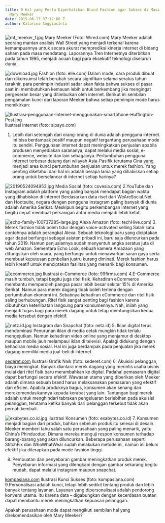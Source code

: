 ```yaml
---
title: 9 Hal yang Perlu Diperhatikan Brand Fashion agar Sukses di Masa Depan versi
  Mary Meeker
date: 2019-06-17 07:12:00 Z
author: Katarina Anggiasinta
---
```


![mf_meeker_f.jpg](/uploads/mf_meeker_f.jpg)
Mary Meeker (Foto: Wired.com)
Mary Meeker adalah seorang mantan analisis Wall Street yang menjadi terkenal karena kemampuannya untuk secara akurat memprediksi kinerja internet di bidang saham pada masa mendatang. Laporannya Tren Internetnya diterbitkan pada tahun 1995, menjadi acuan bagi para eksekutif teknologi diseluruh dunia. 

![download.jpg](/uploads/download.jpg)
Fashion (foto: elle.com)
Dalam mode, cara produk dibuat dan dikonsumsi telah berubah secara signifikan selama seratus tahun terakhir, para pemimpin industri sadar akan fakta bahwa sukses di pasar saat ini membutuhkan kemauan lebih untuk berkembang jika mengingat pergeseran besar yang ditimbulkan oleh internet. Berikut ini sembilan pengamatan kunci dari laporan Meeker bahwa setiap pemimpin mode harus memikirkan:

![Ilustrasi-penggunaan-Internet-menggunakan-smartphone-Huffington-Post.jpg](/uploads/Ilustrasi-penggunaan-Internet-menggunakan-smartphone-Huffington-Post.jpg)
Ilustrasi internet (foto: sipayo.com)
1. Lebih dari  setengah dari orang-orang di dunia  adalah pengguna internet.
Ini bisa berdampak positif maupun negatif tergantung perusahaan mode itu sendiri. Penggunaan internet dapat meningkatkan penjualan apabila produsen menyediakan sarananya, dapat melalui media sosial, e-commerce, website dan lain sebagainya. Pertumbuhan pengguna internet terbesar datang dari wilayah Asia-Pasifik terutama Cina yang menjadi area kunci pertumbuhan penjualan untuk merek fashion. Yang penting diketahui dari hal ini adalah berapa lama yang dihabiskan setiap orang untuk berselancar di internet setiap harinya? 

![20190524094953.jpg](/uploads/20190524094953.jpg)
Media Sosial (foto: covesia.com)
2.YouTube dan Instagram  adalah platform yang paling banyak mendapat bagian waktu yang dihabiskan di internet
Berdasarkan data riset dari WeAreSocial.Net dan Hootsuite, negara dengan pengguna instagram paling banyak di dunia adalah Amerika Serikat. Meskipun begitu perkembangan internet yang begitu cepat membuat persaingan antar media menjadi lebih ketat.

![echo-family-100737285-large.jpg](/uploads/echo-family-100737285-large.jpg)
Alexa Amazon (foto: techHive.com)
3. Merek fashion tidak boleh tidur dengan voice-activated selling
Salah satu contohnya adalah perangkat Alexa. Sebuah teknologi baru yang diciptakan agar dapat berfungsi sebagai asisten pribadi ini, baru saja diluncurkan pada tahun 2019. Namun penjualannya sudah menyentuh angka seratus juta di web Amazon. Sementara Echo Look, sebuah kamera Amazaon yang difungsikan oleh suara, yang berfungsi untuk menawarkan saran gaya serta membuat keputusan pembelian justru kurang diminati. Merek fashion harus lebih kreatif untuk menciptakan fasilitas yang menarik bagi konsumen.

![ecommerce.jpg](/uploads/ecommerce.jpg)
Ilustrasi e-Commerce (foto: 99firms.com)
4.E-Commerce masih  tumbuh, tetapi begitu juga  ritel fisik.
Kehadiran eCommerce membantu memperoleh pangsa pasar lebih besar sekitar 15% di Amerika Serikat. Namun para merek dagang tidak boleh terlena dengan pertumbuhan ekonomi ini. Sebabnya kehadiran eCommerce dan ritel fisik saling berhubungan. Ritel fisik sangat penting bagi fashion karena dibutuhkan keterlibatan langsung para konsumennya. Nah, inilah yang menjadi tugas bagi para merek dagang untuk tetap memfungsikan kedua media tersebut dengan efektif.

![netz.id.jpg](/uploads/netz.id.jpg)
Instagram dan Snapchat (foto: netz.id)
5. Iklan digital terus mendominasi
Penurunan iklan di media cetak mungkin tidak terlalu mengejutkan. Namun kehadiran video online yang menjamur di desktop maupun mobile jauh melampaui iklan di televisi. Apalagi didukung dengan kehadiran media sosial. Hal ini juga berdampak pada penjualan jika merek dagang memiliki media jual-beli di internet.

[sederet.com](/uploads/sederet.com)
Ilustrasi Grafik Naik (foto: sederet.com)
6. Akuisisi pelanggan, biaya meningkat.
Banyak diantara merek dagang yang merintis usaha bisnis mulai dari ritel fisik baru merambahkan ke digital. Padahal pemasaran digital dapat berfungsi secara efektif. Wawasan utama yang diberikan oleh Meeker adalah dimana sebuah brand harus melaksanakan pemasaran yang efektif dan efisien. Apabila produknya bagus, konsumen akan senang dan merekomendasikannya kepada kerabat yang lain. Tantangan bagi merek adalah untuk menghindari tabrakan pengeluaran berlebihan pada akuisisi pelanggan, terutama ketika banyak dari pelanggan tersebut tidak akan pernah kembali.

![exabytes.co.id.jpg](/uploads/exabytes.co.id.jpg)
Ilustrasi Konsumen (foto: exabytes.co.id)
7. Konsumen menjadi bagian dari produk, bahkan sebelum produk itu selesai di desain.
Meeker memberi tahu salah satu perusahaan yang paling menarik, yaitu China’s Phinduoduo. Dimana mereka menguji respon konsumen terhadap barang-barang yang akan diluncurkan. Beberapa perusahaan seperti StitchFix dan WhoWhatWear sudah melakukan metode ini, namun ini belum efektif jika diterapkan pada mode fashion tinggi.


8. Pembuatan dan penyebaran gambar meningkatkan produk merek.
Penyebaran informasi yang dilengkapi dengan gambar sekarang begitu mudah, dapat melalui instagram maupun snapchat.

[kompasiana.com](/uploads/kompasiana.com)
Ilustrasi Kunci Sukses (foto: kompasiana.com)
9.Personalisasi adalah kunci, tetapi lebih sedikit tentang produk dan lebih banyak tentang layanan.
Layanan yang dipersonalisasi adalah pendorong konversi utama. Itu karena data – digabungkan dengan kecerdasan buatan dapat membantu merek meningkatkan kepuasan pelanggan.

Apakah perusahaan mode dapat mengikuti sembilan hal yang direkomendasikan oleh Mary Meeker? 
